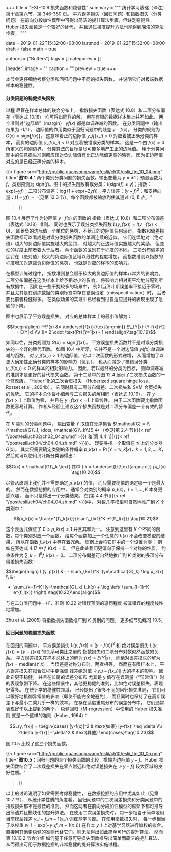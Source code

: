 +++
title = "ESL-10.6 损失函数和稳健性"
summary = """
统计学习基础（译注）第十章第六节，第 346-350 页。
平方误差损失（回归问题）和指数损失（分类问题）
在前向分段加性模型中可得出简洁的提升算法步骤，但缺乏稳健性。
Huber 损失函数是一个较好的替代，
并且通过梯度提升方法也能得到简洁的算法步骤。
"""

date = 2019-01-22T15:32:00+08:00
lastmod = 2019-01-22T15:32:00+08:00
draft = false
math = true

authors = ["Butters"]
tags = []
categories = []

[header]
image = ""
caption = ""
preview = true
+++

本节会更仔细地考察分类和回归问题中不同的损失函数，
并说明它们对极端数据样本的稳健性。

#### 分类问题的稳健损失函数
过程
尽管在样本总体的联合分布上，
指数损失函数（表达式 10.8）和二项分布偏差（表达式 10.18）
均可得出同样的解，
但在有限的数据样本集上并不如此。
两个准则对“边际值”（margin） $yf(x)$ 都是单调递减的函数。
在分类问题中（输出结果为 -1/1），
边际值的作用类似于回归问题中的残差 $y-f(x)$。
分类的规则为 $G(x) = \text{sign}[f(x)]$，
这意味着正的边际值 $y\_i f(x\_i) > 0$ 对应着被正确分类的样本，
而负的边际值 $y\_i f(x\_i) < 0$ 对应着被错误分类的样本。
这是一个由 $f(x) = 0$ 所定义的判别边界。
分类算法的目标是尽可能多地产生正的边际值。
用于分类问题中的任意损失准则都应该对负边际值有比正边际值更高的惩罚，
因为正边际值对应的是已经正确分类的样本。

{{< figure
  src="http://public.guansong.wang/eslii/ch10/eslii_fig_10_04.png"
  title="**图10.4**：两个类别分类问题的损失函数。输出变量为 $y=\pm 1$；预测函数为 $f$，类别预测为 $\text{sign}(f)$。图中的损失函数有误分类：$I(\text{sign}(f) \ne y)$；指数：$\text{exp}(-yf)$；二项分布偏差：$\log(1+\text{exp}(-2yf))$；平方误差：$(y-f)^2$；和支持向量：$(1-yf)\_+$ （见第 12.3 节）。每个函数都被缩放到使其通过 $(0,1)$ 点。"
>}}

图 10.4 展示了作为边际值 $y \cdot f(x)$ 的函数的
指数（表达式 10.8）和二项分布偏差（表达式 10.18）准则。
同时也展示了误分类损失函数 $L(y, f(x)) = I(y \cdot f(x) < 0)$，
即给负的边际值一个单位的惩罚，不给正的边际值任何惩罚。
指数和偏差损失函数都可以看成是对误分类损失函数的单调连续的近似。
它们连续地对（绝对值）越大的负边际值实施越大的惩罚，
对越大的正边际值实施越大的奖励，
但变动的程度上前者要大于后者。
两个函数的区别在于程度的不同。
二项分布偏差的惩罚在（绝对值）较大的负边际值区域以线性的程度增加，
而指数准则以指数的程度增加对这些负边际值的惩罚，
也就是对应的样本的影响力。

在模型训练过程中，
指数准则总会赋予较大的负边际值的样本非常大的影响力。
二项分布偏差在这类样本上给予相对小的影响，
将影响力相对更平均地分配到所有数据中。
因此在一些干扰较多的场景中，
例如当贝叶斯误差率不接近于零时，
并且尤其是在训练数据的类别标签中存在错误设定（misspecification）时，
后者要比前者稳健得多。
在类似场景的实证中已经看到过自适应提升的表现出现了急剧的下降。

图中也展示了平方误差损失。
对应的总体样本上的最小值解为：

$$\begin{align}
f^\*(x) &= \underset{f(x)}{\text{argmin}} E\_{Y|x} (Y-f(x))^2 =
E(Y|x) \\\\ &= 2 \cdot \text{Pr}(Y=1|x) - 1
\end{align}\tag{10.19}$$

如同以往，分类规则为 $G(x) = \text{sign}[f(x)]$。
平方误差损失函数并不是对误分类损失的一个好的替代函数。
如图 10.4 中所示，它并不是一个对边际值 $y(fx)$ 单调递减的函数。
对 $y\_i f(x\_i) > 1$ 的边际值，它以二次函数的形式递增，
从而增加了以更大确定性正确分类的样本的影响力（惩罚），
也从而减少了被错误分类 $y\_i f(x\_i) < 0$ 的样本的相对影响力。
因此，若以最终的分类为目标，
则单调递减的准则才是更好的替代损失函数。
第十二章中的图 12.4 展示了二次损失函数的一个修改版，
“Huber”化的二次合页损失
（Huberized square hinge loss，Rosset et al., 2004b），
它同时具有二项分布偏差、二次损失和 SVM 合页损失的优势。
它的样本总体最小值解与二次损失的解相同（表达式 10.19），
在 $y \cdot f(x) > 1$ 上取值为零，
并且在 $y \cdot f(x) < -1$ 上呈线性。
由于二次函数要比指数函数更容易计算，
作者从经验上建议这个损失函数是对二项分布偏差一个有效的替代。

在 $K$ 类别的分类问题中，
输出变量 $Y$ 取值在无序集合
$\mathcal{G} = \\{\mathcal{G}\_1, \dots, \mathcal{G}\_k\\}$ 中
（参见[第 2.4 节]({{< ref "/post/eslii/ch02/ch02_04.zh.md" >}})
和[第 4.4 节]({{< ref "/post/eslii/ch04/ch04_04.zh.md" >}})）。
现要寻找一个取值在 $\mathcal{G}$ 上的分类器 $G(x)$。
其实只需要确定类别的条件概率
$p\_k(x) = \text{Pr}(Y=\mathcal{G}\_k | x)$，$k=1,2,\dots,K$，
然后就可以使用贝叶斯分类器得出：

$$G(x) = \mathcal{G}\_k \text{ 其中 } k =
\underset{l}{\text{argmax }} p\_l(x) \tag{10.20}$$

尽管从原则上我们并不需要确定 $p\_k(x)$ 的值，
而只需要简单的确定哪一个是最大的。
然而在数据挖掘的应用中，
通常会对类别的概率 $p\_l(x)$，$l=1,\dots,K$ 本身更感兴趣，
而不只是得出一个分类结果。
在[第 4.4 节]({{< ref "/post/eslii/ch04/ch04_04.zh.md" >}})中，
对数几率模型可自然地推广到 $K$ 个类别中：

$$p\_k(x) = \frac{e^{f\_k(x)}}{\sum\_{l=1}^K e^{f\_l(x)}} \tag{10.21}$$

这个表达式保证了 $0 \leq p\_k(x) \leq 1$ 并且其和为一。
注意到这里有 $K$ 个不同的函数，每个类别对应一个函数。
给每个函数加上一个任意的 $h(x)$ 不会改变模型的结果，
所以在函数 $f\_k(x)$ 中存在着冗余。
惯例上会将它们中的一个设置为零：
例如在表达式 4.17 中 $f\_K(x) = 0$。
但在此处我们更偏向于保持一个对称的性质，
约束条件为 $\sum\_{k=1}^K f\_k(x) = 0$。
二项分布偏差可自然地推广到 $K$ 类别的多项分布偏差损失函数：

$$\begin{align}
L(y, p(x)) &= - \sum\_{k=1}^K I(y=\mathcal{G}\_k) \log p\_k(x) \\\\ &=
- \sum\_{k=1}^K I(y=\mathcal{G}\_k) f\_k(x) +
\log \left( \sum\_{l=1}^K e^{f\_l(x)} \right)
\tag{10.22}\end{align}$$

与在二分类问题中一样，准则 10.22 对错误预测的惩罚程度
按其错误的程度线性地增加。

Zhu et al. (2005) 将指数损失函数推广到 $K$ 类别的问题。
更多细节见练习 10.5。

#### 回归问题的稳健损失函数

在回归的问题中，
平方误差损失 $L(y, f(x)) = (y-f(x))^2$ 和
绝对误差损失 $L(y, f(x)) = \|y-f(x)\|$ 的关系可类比之前的
指数损失和二项分布对数似然函数的关系。
平方误差损失在样本总体上的解为 $f(x) = E(Y|x)$，
而绝对误差损失的解为 $f(x) = \text{median}(Y|x)$；
当误差是对称分布时，两者相等。
然而在有限样本上，
平方误差损失在拟合过程中更强调
残差绝对值 $\|y\_i-f(x\_i)\|$ 大的样本的影响。
因此它更不稳健，
并且在长尾的误差分布和
尤其是 y 值存在误测量（“异常值”）时的表现急剧下降。
在这些情景中，其他更稳健的准则，比如绝对误差损失，表现好得多。
在统计学的稳健性领域，
已经提出了很多不同的回归损失准则，
它们可以很好地抵御异常值的影响（即使不能完全地避免），
而且同时也保持了在高斯误差下与最小二乘几乎一样的效率。
在存在适度重尾分布的误差分布中，
它们通常表现好于以上提到的两个。
稳健回归（M-regression）中使用的 Huber 损失准则
就是一个这样的准则（Huber, 1964）：

$$L(y, f(x)) = \begin{cases}
[y-f(x)]^2 & \text{如果} |y-f(x)| \leq \delta
\\\\ 2\delta |y-f(x)| - \delta^2 & \text{其他}
\end{cases}\tag{10.23}$$

图 10.5 比较了这三个损失函数。

{{< figure
  src="http://public.guansong.wang/eslii/ch10/eslii_fig_10_05.png"
  title="**图10.5**：回归问题的三个损失函数的比较，横轴为边际值 $y-f$。Huber 损失函数结合了二次误差损失在零点附近和绝对误差损失在 $\|y-f\|$ 较大区域的良好性质。"
>}}

以上的讨论说明了如果需要考虑稳健性，
在数据挖掘的应用中尤其如此（见第 10.7 节），
从统计学性质的角度看，
回归问题中的二次误差损失和分类问题中的指数损失都不是最佳的准则。
然而这两者在前向分段加性模型的框架下都可推导出简洁并且模块化的提升算法。
在使用二次误差损失时，
每一步相当于简单地用当前模型残差 $y\_i - f\_{m-1}(x\_i)$ 训练基学习器。
在使用指数损失时，
每一步相当于以权重 $w\_i = \text{exp}(-y\_i f\_{m-1}(x\_i))$
在样本 $y\_i$ 上对基学习器进行加权的拟合。
直接用其他更稳健的准则代替它们，则无法得出如此简单可行的提升算法。
然而第 10.10.2 节会介绍
如何基于任意可导损失函数推导出简单而简洁的提升算法，
从而得出可用于数据挖掘的非常稳健的提升算法实施过程。